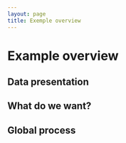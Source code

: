 ```yaml
---
layout: page
title: Exemple overview
---
```


# Example overview

## Data presentation

## What do we want?

## Global process